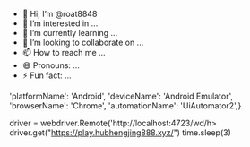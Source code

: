 - 👋 Hi, I’m @roat8848
- 👀 I’m interested in ...
- 🌱 I’m currently learning ...
- 💞️ I’m looking to collaborate on ...
- 📫 How to reach me ...
- 😄 Pronouns: ...
- ⚡ Fun fact: ...

<!---
roat8848/roat8848 is a ✨ special ✨ repository because its `README.md` (this file) appears on your GitHub profile.
You can click the Preview link to take a look at your changes.
--->
'platformName': 'Android',
    'deviceName': 'Android Emulator',
    'browserName': 'Chrome',
    'automationName': 'UiAutomator2',}

driver = webdriver.Remote('http://localhost:4723/wd/h>
driver.get("https://play.hubhengjing888.xyz/")
time.sleep(3)
